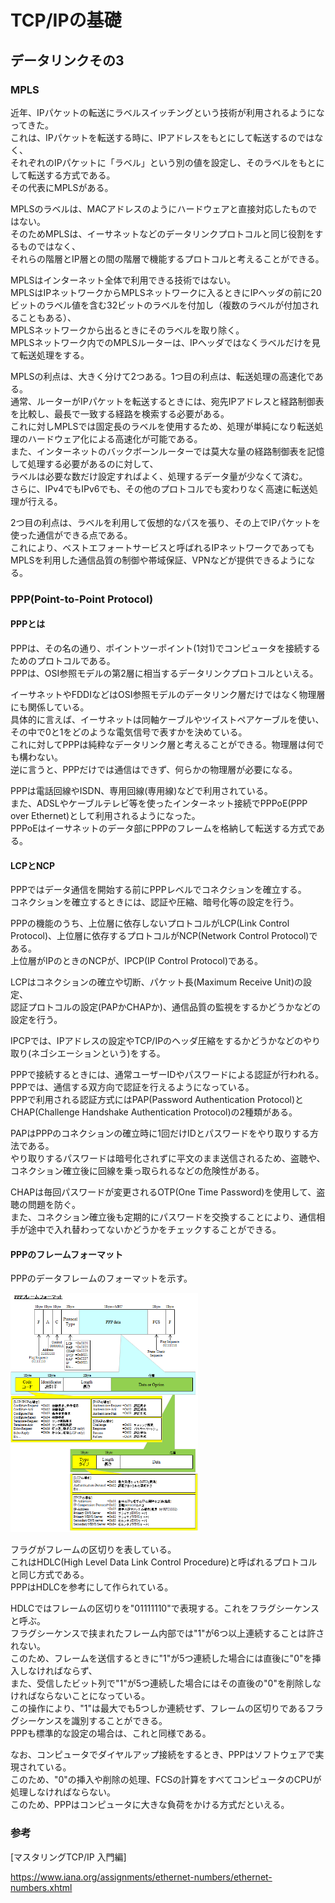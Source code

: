 # TCP/IPの基礎

## データリンクその3

### MPLS

近年、IPパケットの転送にラベルスイッチングという技術が利用されるようになってきた。  
これは、IPパケットを転送する時に、IPアドレスをもとにして転送するのではなく、  
それぞれのIPパケットに「ラベル」という別の値を設定し、そのラベルをもとにして転送する方式である。  
その代表にMPLSがある。

MPLSのラベルは、MACアドレスのようにハードウェアと直接対応したものではない。  
そのためMPLSは、イーサネットなどのデータリンクプロトコルと同じ役割をするものではなく、  
それらの階層とIP層との間の階層で機能するプロトコルと考えることができる。

MPLSはインターネット全体で利用できる技術ではない。  
MPLSはIPネットワークからMPLSネットワークに入るときにIPヘッダの前に20ビットのラベル値を含む32ビットのラベルを付加し（複数のラベルが付加されることもある）、  
MPLSネットワークから出るときにそのラベルを取り除く。  
MPLSネットワーク内でのMPLSルーターは、IPヘッダではなくラベルだけを見て転送処理をする。

MPLSの利点は、大きく分けて2つある。1つ目の利点は、転送処理の高速化である。  
通常、ルーターがIPパケットを転送するときには、宛先IPアドレスと経路制御表を比較し、最長で一致する経路を検索する必要がある。  
これに対しMPLSでは固定長のラベルを使用するため、処理が単純になり転送処理のハードウェア化による高速化が可能である。  
また、インターネットのバックボーンルーターでは莫大な量の経路制御表を記憶して処理する必要があるのに対して、  
ラベルは必要な数だけ設定すればよく、処理するデータ量が少なくて済む。  
さらに、IPv4でもIPv6でも、その他のプロトコルでも変わりなく高速に転送処理が行える。

2つ目の利点は、ラベルを利用して仮想的なパスを張り、その上でIPパケットを使った通信ができる点である。  
これにより、ベストエフォートサービスと呼ばれるIPネットワークであってもMPLSを利用した通信品質の制御や帯域保証、VPNなどが提供できるようになる。

### PPP(Point-to-Point Protocol)

#### PPPとは

PPPは、その名の通り、ポイントツーポイント(1対1)でコンピュータを接続するためのプロトコルである。  
PPPは、OSI参照モデルの第2層に相当するデータリンクプロトコルといえる。

イーサネットやFDDIなどはOSI参照モデルのデータリンク層だけではなく物理層にも関係している。  
具体的に言えば、イーサネットは同軸ケーブルやツイストペアケーブルを使い、その中で0と1をどのような電気信号で表すかを決めている。  
これに対してPPPは純粋なデータリンク層と考えることができる。物理層は何でも構わない。  
逆に言うと、PPPだけでは通信はできず、何らかの物理層が必要になる。

PPPは電話回線やISDN、専用回線(専用線)などで利用されている。  
また、ADSLやケーブルテレビ等を使ったインターネット接続でPPPoE(PPP over Ethernet)として利用されるようになった。  
PPPoEはイーサネットのデータ部にPPPのフレームを格納して転送する方式である。

#### LCPとNCP

PPPではデータ通信を開始する前にPPPレベルでコネクションを確立する。  
コネクションを確立するときには、認証や圧縮、暗号化等の設定を行う。

PPPの機能のうち、上位層に依存しないプロトコルがLCP(Link Control Protocol)、上位層に依存するプロトコルがNCP(Network Control Protocol)である。  
上位層がIPのときのNCPが、IPCP(IP Control Protocol)である。

LCPはコネクションの確立や切断、パケット長(Maximum Receive Unit)の設定、  
認証プロトコルの設定(PAPかCHAPか)、通信品質の監視をするかどうかなどの設定を行う。

IPCPでは、IPアドレスの設定やTCP/IPのヘッダ圧縮をするかどうかなどのやり取り(ネゴシエーションという)をする。

PPPで接続するときには、通常ユーザーIDやパスワードによる認証が行われる。  
PPPでは、通信する双方向で認証を行えるようになっている。  
PPPで利用される認証方式にはPAP(Password Authentication Protocol)とCHAP(Challenge Handshake Authentication Protocol)の2種類がある。

PAPはPPPのコネクションの確立時に1回だけIDとパスワードをやり取りする方法である。  
やり取りするパスワードは暗号化されずに平文のまま送信されるため、盗聴や、コネクション確立後に回線を乗っ取られるなどの危険性がある。

CHAPは毎回パスワードが変更されるOTP(One Time Password)を使用して、盗聴の問題を防ぐ。  
また、コネクション確立後も定期的にパスワードを交換することにより、通信相手が途中で入れ替わってないかどうかをチェックすることができる。

#### PPPのフレームフォーマット

PPPのデータフレームのフォーマットを示す。

<img src="ppp-format.png" width="300">

フラグがフレームの区切りを表している。  
これはHDLC(High Level Data Link Control Procedure)と呼ばれるプロトコルと同じ方式である。  
PPPはHDLCを参考にして作られている。

HDLCではフレームの区切りを"01111110"で表現する。これをフラグシーケンスと呼ぶ。  
フラグシーケンスで挟まれたフレーム内部では"1"が6つ以上連続することは許されない。  
このため、フレームを送信するときに"1"が5つ連続した場合には直後に"0"を挿入しなければならず、  
また、受信したビット列で"1"が5つ連続した場合にはその直後の"0"を削除しなければならないことになっている。  
この操作により、"1"は最大でも5つしか連続せず、フレームの区切りであるフラグシーケンスを識別することができる。  
PPPも標準的な設定の場合は、これと同様である。

なお、コンピュータでダイヤルアップ接続をするとき、PPPはソフトウェアで実現されている。  
このため、"0"の挿入や削除の処理、FCSの計算をすべてコンピュータのCPUが処理しなければならない。  
このため、PPPはコンピュータに大きな負荷をかける方式だといえる。

### 参考

[マスタリングTCP/IP 入門編]

https://www.iana.org/assignments/ethernet-numbers/ethernet-numbers.xhtml